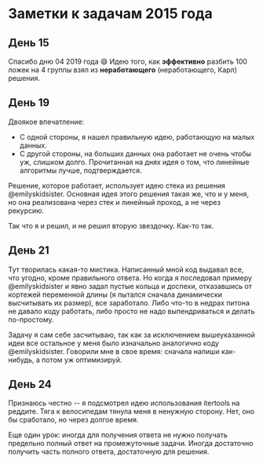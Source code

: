 # Заметки к задачам 2015 года

## День 15

Спасибо дню 04 2019 года :smile:
Идею того, как **эффективно** разбить 100 ложек на 4 группы взял из **неработающего** (неработающего, Карл) решения.

## День 19

Двоякое впечатление:

* С одной стороны, я нашел правильную идею, работающую на малых данных.
* С другой стороны, на больших данных она работает не очень чтобы уж, слишком долго.
  Прочитанная на днях идея о том, что линейные алгоритмы лучше, подтверждается.

Решение, которое работает, использует идею стека из решения @emilyskidsister.
Основная идея этого решения такая же, что и у меня, но она реализована через стек и линейный проход, а не через рекурсию.

Так что я и решил, и не решил вторую звездочку. Как-то так.

## День 21

Тут творилась какая-то мистика.
Написанный мной код выдавал все, что угодно, кроме правильного ответа.
Но когда я последовал примеру @emilyskidsister и явно задал пустые кольца и доспехи, отказавшись от кортежей переменной длины (я пытался сначала динамически высчитывать их размер), все заработало.
Либо что-то в недрах питона не давало коду работать, либо просто не надо выпендриваться и делать по-простому.

Задачу я сам себе засчитываю, так как за исключением вышеуказанной идеи все остальное у меня было изначально аналогично коду @emilyskidsister.
Говорили мне в свое время: сначала напиши как-нибудь, а потом уж оптимизируй.

## День 24

Признаюсь честно -- я подсмотрел идею использования itertools на реддите.
Тяга к велосипедам тянула меня в ненужную сторону. Нет, оно бы сработало, но через долгое время.

Еще один урок: иногда для получения ответа не нужно получать предельно полный ответ на промежуточные задачи.
Иногда достаточно получить часть полного ответа, достаточную для решения.
